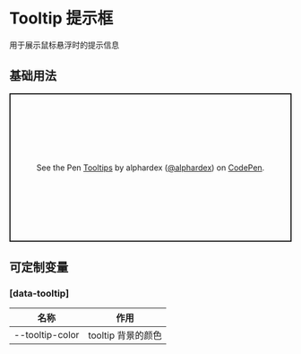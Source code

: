 # Tooltip 提示框

用于展示鼠标悬浮时的提示信息

## 基础用法

<p class="codepen" data-height="265" data-theme-id="dark" data-default-tab="html,result" data-user="alphardex" data-slug-hash="JjdmKjb" style="height: 265px; box-sizing: border-box; display: flex; align-items: center; justify-content: center; border: 2px solid; margin: 1em 0; padding: 1em;" data-pen-title="Tooltips">
  <span>See the Pen <a href="https://codepen.io/alphardex/pen/JjdmKjb">
  Tooltips</a> by alphardex (<a href="https://codepen.io/alphardex">@alphardex</a>)
  on <a href="https://codepen.io">CodePen</a>.</span>
</p>
<script async src="https://static.codepen.io/assets/embed/ei.js"></script>

## 可定制变量

### [data-tooltip]

| 名称            | 作用               |
| --------------- | ------------------ |
| --tooltip-color | tooltip 背景的颜色 |
